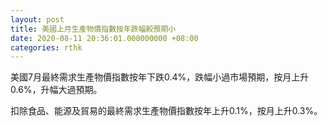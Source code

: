 ```yaml
---
layout: post
title: 美國上月生產物價指數按年跌幅較預期小
date: 2020-08-11 20:36:01.000000000 +08:00
categories: rthk
---
```


美國7月最終需求生產物價指數按年下跌0.4%，跌幅小過市場預期，按月上升0.6%，升幅大過預期。

扣除食品、能源及貿易的最終需求生產物價指數按年上升0.1%，按月上升0.3%。
